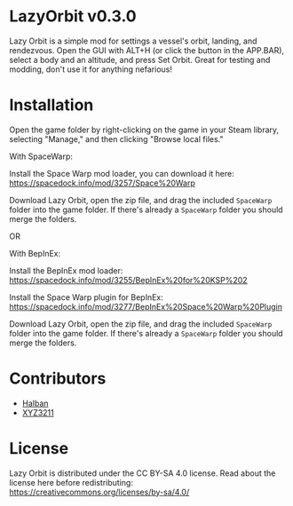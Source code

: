# LazyOrbit v0.3.0

Lazy Orbit is a simple mod for settings a vessel's orbit, landing, and rendezvous. Open the GUI with ALT+H (or click the button in the APP.BAR), select a body and an altitude, and press Set Orbit. Great for testing and modding, don't use it for anything nefarious!


# Installation

Open the game folder by right-clicking on the game in your Steam library, selecting "Manage," and then clicking "Browse local files."

With SpaceWarp:

Install the Space Warp mod loader, you can download it here:
https://spacedock.info/mod/3257/Space%20Warp

Download Lazy Orbit, open the zip file, and drag the included `SpaceWarp` folder into the game folder.
If there's already a `SpaceWarp` folder you should merge the folders.

OR

With BepInEx:

Install the BepInEx mod loader:
https://spacedock.info/mod/3255/BepInEx%20for%20KSP%202

Install the Space Warp plugin for BepInEx:
https://spacedock.info/mod/3277/BepInEx%20Space%20Warp%20Plugin

Download Lazy Orbit, open the zip file, and drag the included `SpaceWarp` folder into the game folder.
If there's already a `SpaceWarp` folder you should merge the folders.


# Contributors

- [Halban](https://github.com/Halbann)
- [XYZ3211](https://github.com/XYZ3211)


# License

Lazy Orbit is distributed under the CC BY-SA 4.0 license. Read about the license here before redistributing:
https://creativecommons.org/licenses/by-sa/4.0/